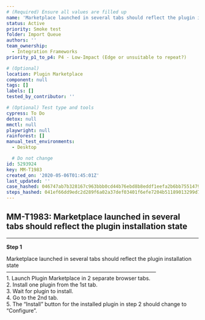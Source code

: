 ```yaml
---
# (Required) Ensure all values are filled up
name: 'Marketplace launched in several tabs should reflect the plugin installation state'
status: Active
priority: Smoke test
folder: Import Queue
authors: ''
team_ownership:
  - Integration Frameworks
priority_p1_to_p4: P4 - Low-Impact (Edge or unsuitable to repeat?)

# (Optional)
location: Plugin Marketplace
component: null
tags: []
labels: []
tested_by_contributor: ''

# (Optional) Test type and tools
cypress: To Do
detox: null
mmctl: null
playwright: null
rainforest: []
manual_test_environments:
  - Desktop

  # Do not change
id: 5293924
key: MM-T1983
created_on: '2020-05-06T01:45:01Z'
last_updated: ''
case_hashed: 046747ab7b328167c963bbb0cd44b76ebd8b8eddf1eefa2b6bb7551479438a05b3bf2084ebffdaa0c33343f0d3f20cbd
steps_hashed: 041ef66dd9edc2d289f6a02a37def03401f6efe7204b51189013299d7510cfd9a53b48d9f20d3484602e77623e5991d4
---
```


<!-- (Auto-generated) Based on frontmatter's "key" and "name" -->

## MM-T1983: Marketplace launched in several tabs should reflect the plugin installation state

---

**Step 1**

Marketplace launched in several tabs should reflect the plugin installation state\
————————————————————————————\
1\. Launch Plugin Marketplace in 2 separate browser tabs.\
2\. Install one plugin from the 1st tab.\
3\. Wait for plugin to install.\
4\. Go to the 2nd tab.\
5\. The “Install” button for the installed plugin in step 2 should change to “Configure”.

